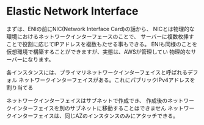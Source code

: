 # Elastic Network Interface

まずは、ENIの前にNIC(Network Interface Card)の話から、
NICとは物理的な環境におけるネットワークインターフェースのことで、
サーバーに複数枚挿すことで役割に応じてIPアドレスを複数もたせる事もできる。
ENIも同様のことを仮想環境で構築することができますが、実態は、AWSが管理してい
物理的なサーバーになります。


各インスタンスには、プライマリネットワークインターフェイスと呼ばれるデフォル
ネットワークインターフェイスがある。これにパブリックIPv4アドレスを割り当てる


ネットワークインターフェイスはサブネットで作成でき、
作成後のネットワークインターフェイスを別のサブネットに移動することはできません
ネットワークインターフェイスは、同じAZのインスタンスのみにアタッチできる。



